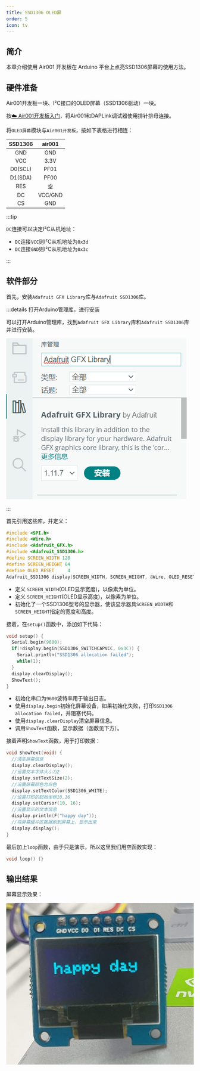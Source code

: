 ```yaml
---
title: SSD1306 OLED屏
order: 5
icon: tv
---
```


## 简介

本章介绍使用 Air001 开发板在 Arduino 平台上点亮SSD1306屏幕的使用方法。

## 硬件准备

Air001开发板一块、I²C接口的OLED屏幕（SSD1306驱动）一块。

按[☁️ Air001开发板入门](/tutorial-advanced/Air001_start.html)，将Air001和DAPLink调试器使用排针排母连接。

将`OLED屏幕`模块与`Air001开发板`，按如下表格进行相连：

| SSD1306 | air001  |
| :-----: | :-----: |
|   GND   |   GND   |
|   VCC   |  3.3V   |
| D0(SCL) |  PF01   |
| D1(SDA) |  PF00   |
|   RES   |   空    |
|   DC    | VCC/GND |
|   CS    |   GND   |

:::tip

`DC`连接可以决定I²C从机地址：

- `DC`连接`VCC`则I²C从机地址为`0x3d`
- `DC`连接`GND`则I²C从机地址为`0x3c`

:::

## 软件部分

首先，安装`Adafruit GFX Library`库与`Adafruit SSD1306`库。

:::details 打开Arduino管理库，进行安装

可以打开Arduino管理库，找到`Adafruit GFX Library`库和`Adafruit SSD1306`库并进行安装。

![库管理器中的 Adafruit GFX Library](img/QQ20230809162752.png)

:::

首先引用这些库，并定义：

```cpp
#include <SPI.h>
#include <Wire.h>
#include <Adafruit_GFX.h>
#include <Adafruit_SSD1306.h>
#define SCREEN_WIDTH 128
#define SCREEN_HEIGHT 64
#define OLED_RESET     4
Adafruit_SSD1306 display(SCREEN_WIDTH, SCREEN_HEIGHT, &Wire, OLED_RESET);
```

- 定义 `SCREEN_WIDTH`(OLED显示宽度)，以像素为单位。
- 定义 `SCREEN_HEIGHT`(OLED显示高度)，以像素为单位。
- 初始化了一个SSD1306型号的显示器，使该显示器具`SCREEN_WIDTH`和`SCREEN_HEIGHT`指定的宽度和高度。

接着，在`setup()`函数中，添加如下代码：

```cpp
void setup() {
  Serial.begin(9600);
  if(!display.begin(SSD1306_SWITCHCAPVCC, 0x3C)) {
    Serial.println("SSD1306 allocation failed");
    while(1);
  }
  display.clearDisplay();
  ShowText();
}
```

- 初始化串口为`9600`波特率用于输出日志。
- 使用`display.begin`初始化屏幕设备，如果初始化失败，打印`SSD1306 allocation failed`，并阻塞代码。
- 使用`display.clearDisplay`清空屏幕信息。
- 调用`ShowText`函数，显示数据（函数见下方）。

接着声明`ShowText`函数，用于打印数据：

```cpp
void ShowText(void) {
  //清空屏幕信息
  display.clearDisplay();
  //设置文本字体大小为2
  display.setTextSize(2);
  //设置屏幕颜色为白色
  display.setTextColor(SSD1306_WHITE);
  //设置打印的起始坐标10,16
  display.setCursor(10, 16);
  //设置显示的文本信息
  display.println(F("happy day"));
  //将屏幕缓冲区数据刷到屏幕上，显示出来
  display.display();
}
```

最后加上`loop`函数，由于只是演示，所以这里我们用空函数实现：

```cpp
void loop() {}
```

## 输出结果

屏幕显示效果：

![效果图](img/ssd1306.jpg)
